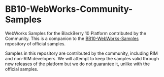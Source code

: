 BB10-WebWorks-Community-Samples
===============================

WebWorks Samples for the BlackBerry 10 Platform contributed by the Community.  This is a companion to the
[BB10-WebWorks-Samples](http://github.com/blackberry/BB10-WebWorks-Samples) repository of official samples.

Samples in this repository are contributed by the community, including RIM and non-RIM developers.
We will attempt to keep the samples valid through new releases of the platform but we do not guarantee
it, unlike with the official samples.